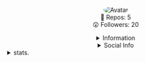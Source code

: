 <p align="center">
  <a>
<img src="https://cdn.discordapp.com/icons/742169629698424924/a_b0fbcaf967c85ce0ffc7daf0cebcc35e.gif?size=128" alt="Avatar" style="border-radius: 75%;">
  </a><br>
  📝  Repos: 5<br>
  😲  Followers: 20<br>
</p>

<details style='text-align: center;' align='center'>
  <summary> Information </summary>
  <p style="text-align: center;"align="center">Age: 13 </p></a>
  <p style="text-align: center;"align="center">Location: Michigan, USA</p></a>
  <p style="text-align: center;"align="center">Breaking things in my free time</p></a>
  <p style="text-align: center;"align="center">------------------------------------------------------------</p>
</details>

<details style='text-align: center;' align='center'>
  <summary>Social Info</summary>
  <a href="https://dsc.bio/smexay"><p style="text-align: center;"align="center">Discord</p></a>
  <a href="https://twitter.com/litsmexay"><p style="text-align: center;"align="center">Twitter</p></a>
  <a href="https://t.me/smexay"><p style="text-align: center;"align="center">Telegram</p></a>
</details>

<details>
      <summary>stats.</summary>
  <p align=center>
    [![stats.](https://github-readme-stats.vercel.app/api?username=smexay)](https://github.com/smexay)
  </p>
</details>
